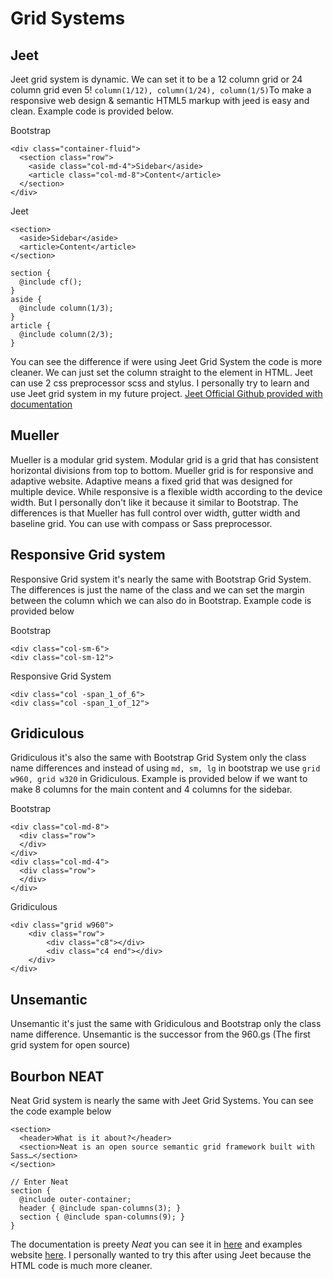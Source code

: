 # Grid Systems
## Jeet

Jeet grid system is dynamic. We can set it to be a 12 column grid or 24 column grid even 5! ```column(1/12), column(1/24), column(1/5)```To make a responsive web design & semantic HTML5 markup with jeed is easy and clean. Example code is provided below.

Bootstrap
```
<div class="container-fluid">  
  <section class="row">
    <aside class="col-md-4">Sidebar</aside>
    <article class="col-md-8">Content</article>
  </section>
</div>
```
Jeet
```
<section>  
  <aside>Sidebar</aside>
  <article>Content</article>
</section>  
```
```
section {  
  @include cf();
}
aside {  
  @include column(1/3);
}
article {  
  @include column(2/3);
}
```

You can see the difference if were using Jeet Grid System the code is more cleaner. We can just set the column straight to the element in HTML. Jeet can use 2 css preprocessor scss and stylus. I personally try to learn and use Jeet grid system in my future project.
[Jeet Official Github provided with documentation](https://github.com/mojotech/jeet "Google's Homepage")

## Mueller

Mueller is a modular grid system. Modular grid is a grid that has consistent horizontal divisions from top to bottom. Mueller grid is for responsive and adaptive website. Adaptive means a fixed grid that was designed for multiple device. While responsive is a flexible width according to the device width. But I personally don't like it because it similar to Bootstrap. The differences is that Mueller has full control over width, gutter width and baseline grid. You can use with compass or Sass preprocessor.

## Responsive Grid system

Responsive Grid system it's nearly the same with Bootstrap Grid System. The differences is just the name of the class and we can set the margin between the column which we can also do in Bootstrap. Example code is provided below

Bootstrap
```
<div class="col-sm-6">
<div class="col-sm-12">
```

Responsive Grid System
```
<div class="col -span_1_of_6">
<div class="col -span_1_of_12">
```

## Gridiculous

Gridiculous it's also the same with Bootstrap Grid System only the class name differences and instead of using ```md, sm, lg``` in bootstrap we use ```grid w960, grid w320``` in Gridiculous. Example is provided below if we want to make 8 columns for the main content and 4 columns for the sidebar.

Bootstrap
```
<div class="col-md-8">
  <div class="row">
  </div>
</div>
<div class="col-md-4">
  <div class="row">
  </div>
</div>
```
Gridiculous
```
<div class="grid w960">
	<div class="row">
		<div class="c8"></div>
		<div class="c4 end"></div>
	</div>
</div>
```

## Unsemantic

Unsemantic it's just the same with Gridiculous and Bootstrap only the class name difference. Unsemantic is the successor from the 960.gs (The first grid system for open source)

## Bourbon NEAT

Neat Grid system is nearly the same with Jeet Grid Systems. You can see the code example below

```
<section>
  <header>What is it about?</header>
  <section>Neat is an open source semantic grid framework built with Sass…</section>
</section>

// Enter Neat
section {
  @include outer-container;
  header { @include span-columns(3); }
  section { @include span-columns(9); }
}
```
The documentation is preety *Neat* you can see it in [here](http://thoughtbot.github.io/neat-docs/latest/) and examples website [here](http://neat.bourbon.io/examples/).
I personally wanted to try this after using Jeet because the HTML code is much more cleaner.
